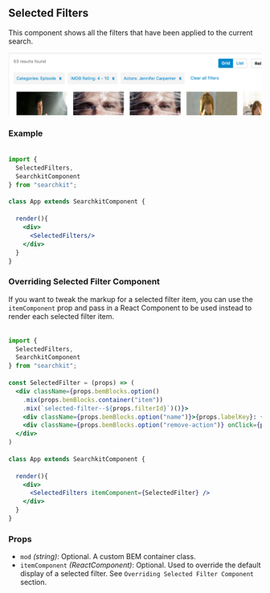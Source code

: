 ## Selected Filters
This component shows all the filters that have been applied to the current search.

<img src="./assets/selected-filters.png"/>

### Example

```jsx

import {
  SelectedFilters,
  SearchkitComponent
} from "searchkit";

class App extends SearchkitComponent {

  render(){
    <div>
      <SelectedFilters/>
    </div>
  }
}
```

### Overriding Selected Filter Component
If you want to tweak the markup for a selected filter item, you can use the `itemComponent` prop and pass in a React Component to be used instead to render each selected filter item.

```jsx

import {
  SelectedFilters,
  SearchkitComponent
} from "searchkit";

const SelectedFilter = (props) => (
  <div className={props.bemBlocks.option()
    .mix(props.bemBlocks.container("item"))
    .mix(`selected-filter--${props.filterId}`)()}>
    <div className={props.bemBlocks.option("name")}>{props.labelKey}: {props.labelValue}</div>
    <div className={props.bemBlocks.option("remove-action")} onClick={props.removeFilter}>x</div>
  </div>
)

class App extends SearchkitComponent {

  render(){
    <div>
      <SelectedFilters itemComponent={SelectedFilter} />
    </div>
  }
}

```

### Props
- `mod` *(string)*: Optional. A custom BEM container class.
- `itemComponent` *(ReactComponent)*: Optional. Used to override the default display of a selected filter. See `Overriding Selected Filter Component` section.
